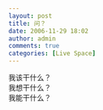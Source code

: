 ```yaml
---
layout: post
title: 问？
date: 2006-11-29 18:02
author: admin
comments: true
categories: [Live Space]
---
```

<div>我该干什么？</div>
<div>我想干什么？</div>
<div>我能干什么？</div>
<div> </div>
